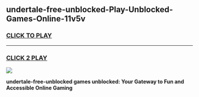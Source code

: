 
## undertale-free-unblocked-Play-Unblocked-Games-Online-11v5v
<h3>
<a href="https://premium76.site?title=undertale-free-unblocked&ref=25A">CLICK TO PLAY</a></h3>
<hr>

<h3>
<a href="https://premium76.site?title=undertale-free-unblocked&ref=25A">CLICK 2 PLAY</a>
  
</h3>

<a href="https://premium76.site?title=undertale-free-unblocked&ref=25A"><img src="https://clearcache.store/games.png"></a>


**undertale-free-unblocked games unblocked: Your Gateway to Fun and Accessible Online Gaming**
